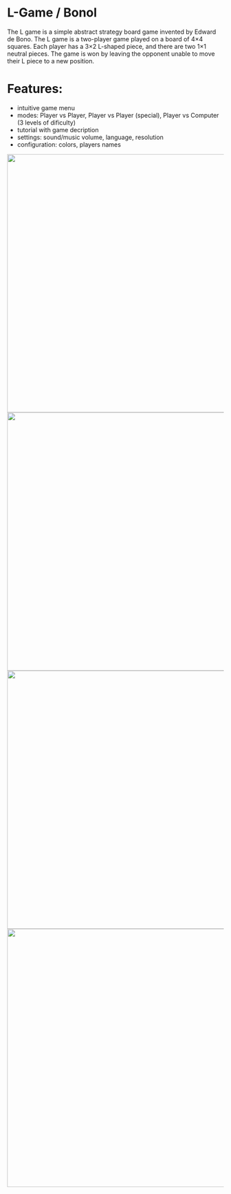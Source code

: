 # L-Game / Bonol

The L game is a simple abstract strategy board game invented by Edward de Bono. The L game is a two-player game played on a board of 4×4 squares. Each player has a 3×2 L-shaped piece, and there are two 1×1 neutral pieces. The game is won by leaving the opponent unable to move their L piece to a new position.

# Features:
 * intuitive game menu
 * modes: Player vs Player, Player vs Player (special), Player vs Computer (3 levels of dificulty)
 * tutorial with game decription
 * settings: sound/music volume, language, resolution
 * configuration: colors, players names

<img width="600" src="https://github.com/andreihaivas6/L-Game-Bonol/blob/master/bonol/q1.png">

<img width="600" src="https://github.com/andreihaivas6/L-Game-Bonol/blob/master/bonol/q4.png">

<img width="600" src="https://github.com/andreihaivas6/L-Game-Bonol/blob/master/bonol/q2.png">

<img width="600" src="https://github.com/andreihaivas6/L-Game-Bonol/blob/master/bonol/q3.png">



